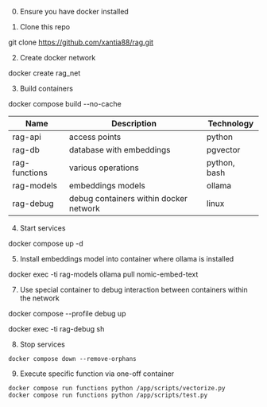 0. Ensure you have docker installed

1. Clone this repo

git clone https://github.com/xantia88/rag.git

2. Create docker network

docker create rag_net

3. Build containers

docker compose build --no-cache

|Name|Description|Technology|
|-|-|-|
|rag-api|access points|python|
|rag-db|database with embeddings|pgvector|
|rag-functions|various operations|python, bash|
|rag-models|embeddings models|ollama|
|rag-debug|debug containers within docker network|linux|

4. Start services

docker compose up -d

5. Install embeddings model into container where ollama is installed

docker exec -ti rag-models ollama pull nomic-embed-text

7. Use special container to debug interaction between containers within the network

docker compose --profile debug up

docker exec -ti rag-debug sh

8. Stop services

```
docker compose down --remove-orphans
```

9. Execute specific function via one-off container

```
docker compose run functions python /app/scripts/vectorize.py
docker compose run functions python /app/scripts/test.py
```


